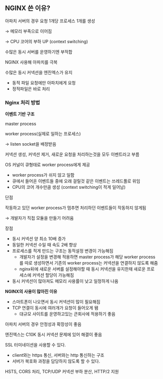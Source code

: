 ## NGINX 쓴 이유?

아파치 서버의 경우 요청 1개당 프로세스 1개를 생성

→ 메모리 부족으로 이어짐

→ CPU 코어의 부하 UP (context switching)

수많은 동시 서버를 운영하기엔 부적합

NGINX 사용해 아파치를 극복

수많은 동시 커넥션을 엔진엑스가 유지

-   동적 파일 요청에만 아파치에게 요청
-   정적파일은 바로 처리

### Nginx 처리 방법

**이벤트 기반 구조**

master process

worker process(실제로 일하는 프로세스)

→ listen socket을 배정받음

커넥션 생성, 커넥션 제거, 새로운 요청을 처리하는것을 모두 이벤트라고 부름

OS 커널이 큐형태로 worker process에게 제공

-   worker process가 쉬지 않고 일함
-   큐에서 들어온 이벤트들 중에 오래 걸릴것 같은 이벤트는 쓰레드풀로 위임
-   CPU의 코어 개수만큼 생성 (context switching이 적게 일어남)

단점

작동하고 있던 worker process가 멈추면 처리하던 이벤트들이 작동하지 않게됨

→ 개발자가 직접 모듈을 만들기 어려움

장점

-   동시 커넥션 양 최소 10배 증가
-   동일한 커넥션 수일 때 속도 2배 향상
-   프로세스를 적게 만드는 구조는 동적설정 변경이 가능해짐
    -   개발자가 설정을 변경해 적용하면 master process가 해당 worker process를 따로 생성하면서 기존의 worker process는 커넥션을 연결하지 않도록 해줌
    -   nginx뒤에 새로운 서버를 설정해야할 때 동시 커넥션을 유지한채 새로운 프로세스에 커넥션 할당이 가능해짐
-   동시 커넥션이 많아져도 메모리 사용률이 낮고 일정하게 나옴

**NGINX의 사용이 많아진 이유**

-   스마트폰이 나오면서 동시 커넥션이 많이 필요해짐
-   TCP 연결이 동시에 여러개가 요청이 들어오게 됌
    -   대규모 사이트를 운영하고있는 큰회사에 적용하기 좋음

아파치 서버의 경우 안정성과 확장성이 좋음

엔진엑스는 C10K 동시 커넥션 문제에 있어 해결이 좋음

SSL 터미네이션을 사용할 수 있다.

-   client와는 https 통신, 서버와는 http 통신하는 구조
-   서버가 복호화 과정을 담당하지 않도록 할 수 있다.

HSTS, CORS 처리, TCP/UDP 커넥션 부하 분산, HTTP/2 지원
